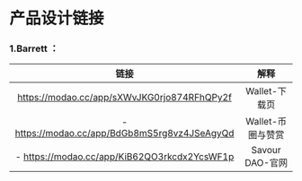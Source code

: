 # 产品设计链接

### 1.Barrett ：
|                        链接                   |    解释              |
|:---------------------------------------------:|:---------------:|
| https://modao.cc/app/sXWvJKG0rjo874RFhQPy2f  |  Wallet-下载页    |
- https://modao.cc/app/BdGb8mS5rg8vz4JSeAgyQd  | Wallet-币圈与赞赏  | 
- https://modao.cc/app/KiB62QO3rkcdx2YcsWF1p   | Savour DAO-官网   |
